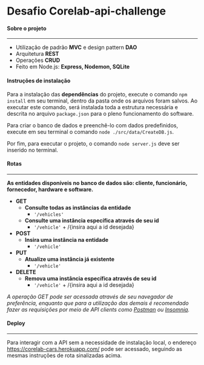 # Desafio Corelab-api-challenge

#### **Sobre o projeto**

---

* Utilização de padrão **MVC** e design pattern **DAO**
* Arquitetura **REST**
* Operações **CRUD**
* Feito em Node.js: **Express, Nodemon, SQLite**

#### **Instruções de instalação**


Para a instalação das **dependências** do projeto, execute o comando `npm install` em seu terminal, dentro da pasta onde os arquivos foram salvos. Ao executar este comando, será instalada toda a estrutura necessária e descrita no arquivo `package.json` para o pleno funcionamento do software.<br>

Para criar o banco de dados e preenchê-lo com dados predefinidos, execute em seu terminal o comando `node ./src/data/CreateDB.js`.<br>

Por fim, para executar o projeto, o comando `node server.js` deve ser inserido no terminal.<br>

#### **Rotas**
---

**As entidades disponíveis no banco de dados são: cliente, funcionário, fornecedor, hardware e software.**

- **GET**
    - **Consulte todas as instâncias da entidade**
        - `'/vehicles'`
    - **Consulte uma instância específica através de seu id**
        - `'/vehicle'` + /{insira aqui a id desejada}
- **POST**
    - **Insira uma instância na entidade**
        - `'/vehicle'`
- **PUT**
    - **Atualize uma instância já existente**
        - `'/vehicle'`
- **DELETE**
    - **Remova uma instância específica através de seu id**
        - `'/vehicle'` + /{insira aqui a id desejada}

*A operação GET pode ser acessada através de seu navegador de preferência, enquanto que para a utilização das demais é recomendado fazer as requisições por meio de API clients como [Postman](https://www.postman.com/) ou [Insomnia](https://insomnia.rest/download).*

#### **Deploy**

---

Para interagir com a API sem a necessidade de instalação local, o endereço https://corelab-cars.herokuapp.com/ pode ser acessado, seguindo as mesmas instruções de rota sinalizadas acima.



